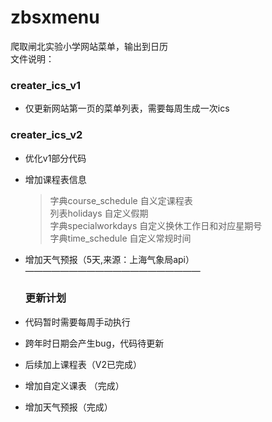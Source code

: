 # zbsxmenu
爬取闸北实验小学网站菜单，输出到日历  
 文件说明：      
 ### creater_ics_v1   
  * 仅更新网站第一页的菜单列表，需要每周生成一次ics    
 ### creater_ics_v2 
  * 优化v1部分代码  
  * 增加课程表信息
    
    > 字典course_schedule  自义定课程表  
    > 列表holidays         自定义假期  
    > 字典specialworkdays  自定义换休工作日和对应星期号  
    > 字典time_schedule    自定义常规时间  
  * 增加天气预报（5天,来源：上海气象局api）  
    ————————————————————
    ### 更新计划   
*  代码暂时需要每周手动执行  
*  跨年时日期会产生bug，代码待更新  
*  后续加上课程表（V2已完成）  
*  增加自定义课表 （完成）  
*  增加天气预报（完成）  
